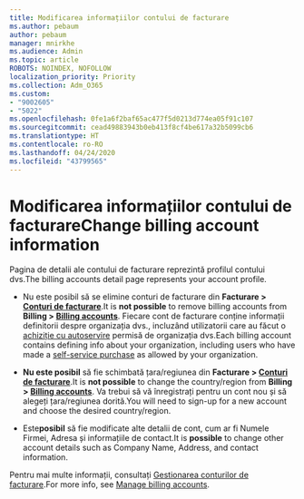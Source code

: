 ```yaml
---
title: Modificarea informațiilor contului de facturare
ms.author: pebaum
author: pebaum
manager: mnirkhe
ms.audience: Admin
ms.topic: article
ROBOTS: NOINDEX, NOFOLLOW
localization_priority: Priority
ms.collection: Adm_O365
ms.custom:
- "9002605"
- "5022"
ms.openlocfilehash: 0fe1a6f2baf65ac477f5d0213d774ea05f91c107
ms.sourcegitcommit: cead49883943b0eb413f8cf4be617a32b5099cb6
ms.translationtype: HT
ms.contentlocale: ro-RO
ms.lasthandoff: 04/24/2020
ms.locfileid: "43799565"
---
```

# <a name="change-billing-account-information"></a><span data-ttu-id="65575-102">Modificarea informațiilor contului de facturare</span><span class="sxs-lookup"><span data-stu-id="65575-102">Change billing account information</span></span>

<span data-ttu-id="65575-103">Pagina de detalii ale contului de facturare reprezintă profilul contului dvs.</span><span class="sxs-lookup"><span data-stu-id="65575-103">The billing accounts detail page represents your account profile.</span></span>

- <span data-ttu-id="65575-104">Nu este posibil să se elimine conturi de facturare din **Facturare > [Conturi de facturare](https://go.microsoft.com/fwlink/p/?linkid=2084771)**.</span><span class="sxs-lookup"><span data-stu-id="65575-104">It is **not possible** to remove billing accounts from **Billing > [Billing accounts](https://go.microsoft.com/fwlink/p/?linkid=2084771)**.</span></span> <span data-ttu-id="65575-105">Fiecare cont de facturare conține informații definitorii despre organizația dvs., incluzând utilizatorii care au făcut o [achiziție cu autoservire](https://docs.microsoft.com/microsoft-365/commerce/subscriptions/manage-self-service-purchases-admins) permisă de organizația dvs.</span><span class="sxs-lookup"><span data-stu-id="65575-105">Each billing account contains defining info about your organization, including users who have made a [self-service purchase](https://docs.microsoft.com/microsoft-365/commerce/subscriptions/manage-self-service-purchases-admins) as allowed by your organization.</span></span> 

- <span data-ttu-id="65575-106">**Nu este posibil** să fie schimbată țara/regiunea din **Facturare > [Conturi de facturare](https://go.microsoft.com/fwlink/p/?linkid=2084771)**.</span><span class="sxs-lookup"><span data-stu-id="65575-106">It is **not possible** to change the country/region from **Billing > [Billing accounts](https://go.microsoft.com/fwlink/p/?linkid=2084771)**.</span></span> <span data-ttu-id="65575-107">Va trebui să vă înregistrați pentru un cont nou și să alegeți țara/regiunea dorită.</span><span class="sxs-lookup"><span data-stu-id="65575-107">You will need to sign-up for a new account and choose the desired country/region.</span></span> 

- <span data-ttu-id="65575-108">Este**posibil** să fie modificate alte detalii de cont, cum ar fi Numele Firmei, Adresa și informațiile de contact.</span><span class="sxs-lookup"><span data-stu-id="65575-108">It is **possible** to change other account details such as Company Name, Address, and contact information.</span></span> 

<span data-ttu-id="65575-109">Pentru mai multe informații, consultați [Gestionarea conturilor de facturare](https://docs.microsoft.com/microsoft-365/commerce/manage-billing-accounts).</span><span class="sxs-lookup"><span data-stu-id="65575-109">For more info, see [Manage billing accounts](https://docs.microsoft.com/microsoft-365/commerce/manage-billing-accounts).</span></span> 
